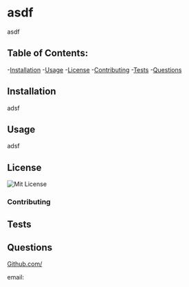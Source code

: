 # asdf

asdf

## Table of Contents:
-[Installation](#Installation)
-[Usage](#Usage)
-[License](#License)
-[Contributing](#Contributing)
-[Tests](#Tests)
-[Questions](#Questions)

## Installation 

adsf

## Usage 

adsf

## License 

![Mit License](https://img.shields.io/badge/MIT-2.0-blue)

### Contributing



## Tests 

 

## Questions

[Github.com/](https://github.com/)

email: 

